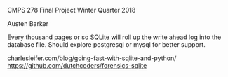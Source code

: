 CMPS 278 Final Project Winter Quarter 2018

Austen Barker

Every thousand pages or so SQLite will roll up the write ahead log into the database file.
Should explore postgresql or mysql for better support.

charlesleifer.com/blog/going-fast-with-sqlite-and-python/
https://github.com/dutchcoders/forensics-sqlite
